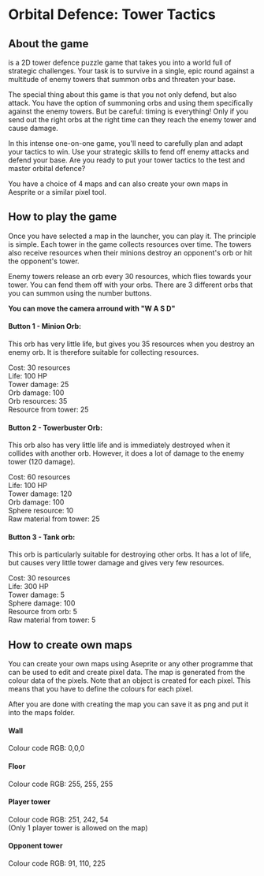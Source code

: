 # Orbital Defence: Tower Tactics

## About the game
is a 2D tower defence puzzle game that takes you into a world full of strategic challenges. Your task is to survive in a single, epic round against a multitude of enemy towers that summon orbs and threaten your base.

The special thing about this game is that you not only defend, but also attack. You have the option of summoning orbs and using them specifically against the enemy towers. But be careful: timing is everything! Only if you send out the right orbs at the right time can they reach the enemy tower and cause damage.

In this intense one-on-one game, you'll need to carefully plan and adapt your tactics to win. Use your strategic skills to fend off enemy attacks and defend your base. Are you ready to put your tower tactics to the test and master orbital defence?

You have a choice of 4 maps and can also create your own maps in Aesprite or a similar pixel tool.

## How to play the game
Once you have selected a map in the launcher, you can play it. The principle is simple. Each tower in the game collects resources over time. The towers also receive resources when their minions destroy an opponent's orb or hit the opponent's tower.

Enemy towers release an orb every 30 resources, which flies towards your tower. You can fend them off with your orbs. There are 3 different orbs that you can summon using the number buttons. 

<b>You can move the camera arround with "W A S D"</b>

#### Button 1 - Minion Orb:
This orb has very little life, but gives you 35 resources when you destroy an enemy orb. It is therefore suitable for collecting resources.

Cost: 30 resources<br />
Life: 100 HP<br />
Tower damage: 25<br />
Orb damage: 100<br />
Orb resources: 35<br />
Resource from tower: 25<br />

#### Button 2 - Towerbuster Orb:
This orb also has very little life and is immediately destroyed when it collides with another orb. However, it does a lot of damage to the enemy tower (120 damage).

Cost: 60 resources<br />
Life: 100 HP<br />
Tower damage: 120<br />
Orb damage: 100<br />
Sphere resource: 10<br />
Raw material from tower: 25<br />

#### Button 3 - Tank orb: 
This orb is particularly suitable for destroying other orbs. It has a lot of life, but causes very little tower damage and gives very few resources.

Cost: 30 resources<br />
Life: 300 HP<br />
Tower damage: 5<br />
Sphere damage: 100<br />
Resource from orb: 5<br />
Raw material from tower: 5<br />

## How to create own maps
You can create your own maps using Aseprite or any other programme that can be used to edit and create pixel data. The map is generated from the colour data of the pixels. Note that an object is created for each pixel. This means that you have to define the colours for each pixel.

After you are done with creating the map you can save it as png and put it into the maps folder.

#### Wall
Colour code RGB: 0,0,0

#### Floor
Colour code RGB: 255, 255, 255

#### Player tower
Colour code RGB: 251, 242, 54<br />
(Only 1 player tower is allowed on the map)

#### Opponent tower
Colour code RGB: 91, 110, 225
